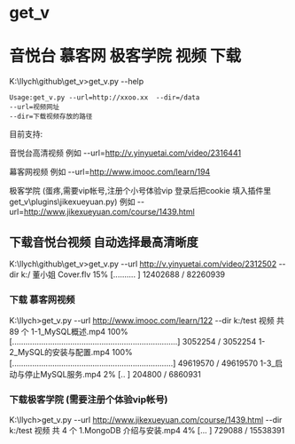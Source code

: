 # get_v
音悦台 慕客网 极客学院 视频 下载
====


K:\llych\github\get_v>get_v.py --help

    Usage:get_v.py --url=http://xxoo.xx  --dir=/data
    --url=视频网址
    --dir=下载视频存放的路径

目前支持:

音悦台高清视频
例如  --url=http://v.yinyuetai.com/video/2316441

幕客网视频
例如  --url=http://www.imooc.com/learn/194

极客学院 (蛋疼,需要vip帐号,注册个小号体验vip
         登录后把cookie 填入插件里 get_v\plugins\jikexueyuan.py)
例如  --url=http://www.jikexueyuan.com/course/1439.html

## 下载音悦台视频 自动选择最高清晰度
K:\llych\github\get_v>get_v.py --url http://v.yinyuetai.com/video/2312502 --dir k:/
董小姐 Cover.flv
 15% [..........                                                              ] 12402688 / 82260939
 
### 下载 慕客网视频
K:\llych>get_v.py --url http://www.imooc.com/learn/122 --dir k:/test
视频 共 89 个
1-1_MySQL概述.mp4
100% [..........................................................................] 3052254 / 3052254
1-2_MySQL的安装与配置.mp4
100% [........................................................................] 49619570 / 49619570
1-3_启动与停止MySQL服务.mp4
  2% [..                                                                        ]  204800 / 6860931
  
### 下载极客学院 (需要注册个体验vip帐号)
K:\llych>get_v.py --url http://www.jikexueyuan.com/course/1439.html --dir k:/test
视频 共 4 个
1.MongoDB 介绍与安装.mp4
  4% [...                                                                     ]   729088 / 15538391
